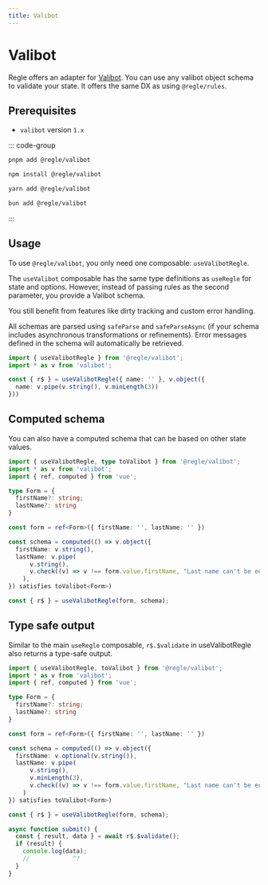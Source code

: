 ```yaml
---
title: Valibot
---
```


<script setup>
import QuickUsage from '../parts/components/valibot/QuickUsage.vue';
import ComputedSchema from '../parts/components/valibot/ComputedSchema.vue';
</script>

# Valibot <span data-title="valibot"></span>

Regle offers an adapter for [Valibot](https://valibot.dev/). You can use any valibot object schema to validate your state. It offers the same DX as using `@regle/rules`.

## Prerequisites

- `valibot` version `1.x`

::: code-group
```sh [pnpm]
pnpm add @regle/valibot
```

```sh [npm]
npm install @regle/valibot
```

```sh [yarn]
yarn add @regle/valibot
```

```sh [bun]
bun add @regle/valibot
```
:::



## Usage


To use `@regle/valibot`, you only need one composable: `useValibotRegle`.

The `useValibot` composable has the same type definitions as `useRegle` for state and options. However, instead of passing rules as the second parameter, you provide a Valibot schema.

You still benefit from features like dirty tracking and custom error handling.

All schemas are parsed using `safeParse` and `safeParseAsync` (if your schema includes asynchronous transformations or refinements). Error messages defined in the schema will automatically be retrieved.

```ts twoslash
import { useValibotRegle } from '@regle/valibot';
import * as v from 'valibot';

const { r$ } = useValibotRegle({ name: '' }, v.object({
  name: v.pipe(v.string(), v.minLength(3))
}))

```

<QuickUsage />


## Computed schema

You can also have a computed schema that can be based on other state values.

```ts twoslash
import { useValibotRegle, type toValibot } from '@regle/valibot';
import * as v from 'valibot';
import { ref, computed } from 'vue';

type Form = {
  firstName?: string;
  lastName?: string
}

const form = ref<Form>({ firstName: '', lastName: '' })

const schema = computed(() => v.object({
  firstName: v.string(),
  lastName: v.pipe(
      v.string(),
      v.check((v) => v !== form.value.firstName, "Last name can't be equal to first name")
    ),
}) satisfies toValibot<Form>)

const { r$ } = useValibotRegle(form, schema);

```

<ComputedSchema />


## Type safe output

Similar to the main `useRegle` composable, `r$.$validate` in useValibotRegle also returns a type-safe output.

```ts twoslash
import { useValibotRegle, toValibot } from '@regle/valibot';
import * as v from 'valibot';
import { ref, computed } from 'vue';

type Form = {
  firstName?: string;
  lastName?: string
}

const form = ref<Form>({ firstName: '', lastName: '' })

const schema = computed(() => v.object({
  firstName: v.optional(v.string()),
  lastName: v.pipe(
      v.string(),
      v.minLength(3),
      v.check((v) => v !== form.value.firstName, "Last name can't be equal to first name")
    )
}) satisfies toValibot<Form>)

const { r$ } = useValibotRegle(form, schema);

async function submit() {
  const { result, data } = await r$.$validate();
  if (result) {
    console.log(data);
    //            ^?
  }
}

```

